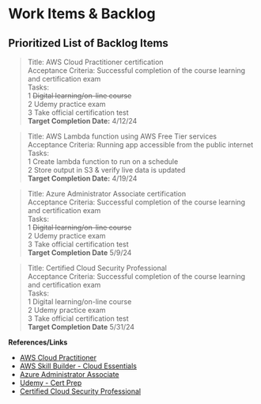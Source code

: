 # Work Items & Backlog   

## Prioritized List of Backlog Items

> Title: AWS Cloud Practitioner certification  
Acceptance Criteria: Successful completion of the course learning and certification exam  
Tasks:  
1 ~~Digital learning/on-line course~~  
2 Udemy practice exam  
3 Take official certification test  
__Target Completion Date:__ 4/12/24  

> Title: AWS Lambda function using AWS Free Tier services  
Acceptance Criteria: Running app accessible from the public internet  
Tasks:  
1 Create lambda function to run on a schedule  
2 Store output in S3 & verify live data is updated  
__Target Completion Date:__ 4/19/24  

> Title: Azure Administrator Associate certification   
Acceptance Criteria: Successful completion of the course learning and certification exam  
Tasks:  
1 ~~Digital learning/on-line course~~  
2 Udemy practice exam  
3 Take official certification test  
__Target Completion Date__ 5/9/24  

> Title: Certified Cloud Security Professional   
Acceptance Criteria: Successful completion of the course learning and certification exam  
Tasks:  
1 Digital learning/on-line course  
2 Udemy practice exam  
3 Take official certification test  
__Target Completion Date__ 5/31/24  

**References/Links**
* [AWS Cloud Practitioner](https://aws.amazon.com/training/learn-about/cloud-practitioner/)  
* [AWS Skill Builder - Cloud Essentials](https://explore.skillbuilder.aws/learn/public/learning_plan/view/82/cloud-foundations-learning-plan)  
* [Azure Administrator Associate](https://learn.microsoft.com/en-us/credentials/certifications/azure-administrator/?practice-assessment-type=certification)  
* [Udemy - Cert Prep](https://www.udemy.com/)  
* [Certified Cloud Security Professional](https://www.isc2.org/certifications/ccsp)
